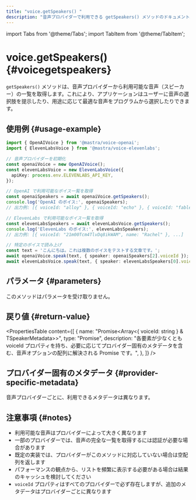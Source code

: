 ```yaml
---
title: "voice.getSpeakers() "
description: "音声プロバイダーで利用できる getSpeakers() メソッドのドキュメント。利用可能な音声オプションを取得します。"
---
```


import Tabs from '@theme/Tabs';
import TabItem from '@theme/TabItem';

# voice.getSpeakers() \{#voicegetspeakers\}

`getSpeakers()` メソッドは、音声プロバイダーから利用可能な音声（スピーカー）の一覧を取得します。これにより、アプリケーションはユーザーに音声の選択肢を提示したり、用途に応じて最適な音声をプログラムから選択したりできます。

## 使用例 \{#usage-example\}

```typescript
import { OpenAIVoice } from '@mastra/voice-openai';
import { ElevenLabsVoice } from '@mastra/voice-elevenlabs';

// 音声プロバイダーを初期化
const openaiVoice = new OpenAIVoice();
const elevenLabsVoice = new ElevenLabsVoice({
  apiKey: process.env.ELEVENLABS_API_KEY,
});

// OpenAI で利用可能なボイス一覧を取得
const openaiSpeakers = await openaiVoice.getSpeakers();
console.log('OpenAI のボイス:', openaiSpeakers);
// 出力例: [{ voiceId: "alloy" }, { voiceId: "echo" }, { voiceId: "fable" }, ...]

// ElevenLabs で利用可能なボイス一覧を取得
const elevenLabsSpeakers = await elevenLabsVoice.getSpeakers();
console.log('ElevenLabs のボイス:', elevenLabsSpeakers);
// 出力例: [{ voiceId: "21m00Tcm4TlvDq8ikWAM", name: "Rachel" }, ...]

// 特定のボイスで読み上げ
const text = 'こんにちは。これは複数のボイスをテストする文章です。';
await openaiVoice.speak(text, { speaker: openaiSpeakers[2].voiceId });
await elevenLabsVoice.speak(text, { speaker: elevenLabsSpeakers[0].voiceId });
```

## パラメータ \{#parameters\}

このメソッドはパラメータを受け取りません。

## 戻り値 \{#return-value\}

<PropertiesTable
  content={[
{
name: "Promise<Array<{ voiceId: string } & TSpeakerMetadata>>",
type: "Promise",
description:
"各要素が少なくとも voiceId プロパティを持ち、必要に応じてプロバイダー固有のメタデータを含む、音声オプションの配列に解決される Promise です。",
},
]}
/>

## プロバイダー固有のメタデータ \{#provider-specific-metadata\}

音声プロバイダーごとに、利用できるメタデータは異なります。

<Tabs>
  <TabItem value="OpenAI" label="OpenAI">
    <PropertiesTable
      content={[
{
  name: "voiceId",
  type: "string",
  description: "音声の一意の識別子（例：'alloy'、'echo'、'fable'、'onyx'、'nova'、'shimmer'）",
}
]}
    />
  </TabItem>

  <TabItem value="openai-realtime" label="OpenAI リアルタイム">
    <PropertiesTable
      content={[
{
  name: "voiceId",
  type: "string",
  description:
    "音声の固有識別子（例：「alloy」「echo」「fable」「onyx」「nova」「shimmer」）",
},
]}
    />
  </TabItem>

  <TabItem value="Deepgram" label="Deepgram">
    <PropertiesTable
      content={[
{
  name: "voiceId",
  type: "string",
  description: "音声の固有識別子",
},
{
  name: "language",
  type: "string",
  description: "voiceId に含まれる言語コード（例: 'en'）",
},
]}
    />
  </TabItem>

  <TabItem value="ElevenLabs" label="ElevenLabs">
    <PropertiesTable
      content={[
{
  name: "voiceId",
  type: "string",
  description: "音声の一意の識別子",
},
{
  name: "name",
  type: "string",
  description: "音声のわかりやすい名称",
},
{
  name: "category",
  type: "string",
  description: "音声のカテゴリ（例：「premade」「cloned」）",
},
]}
    />
  </TabItem>

  <TabItem value="Google" label="Google">
    <PropertiesTable
      content={[
{
  name: "voiceId",
  type: "string",
  description: "音声の一意の識別子",
},
{
  name: "languageCodes",
  type: "string[]",
  description:
    "音声が対応する言語コードの配列（例：['en-US']）",
},
]}
    />
  </TabItem>

  <TabItem value="Azure" label="Azure（アジュール）">
    <PropertiesTable
      content={[
{
  name: "voiceId",
  type: "string",
  description: "音声の一意な識別子",
},
{
  name: "language",
  type: "string",
  description: "voiceId から抽出された言語コード（例：'en'）",
},
{
  name: "region",
  type: "string",
  description: "voiceId から抽出された地域コード（例：'US'）",
},
]}
    />
  </TabItem>

  <TabItem value="murf" label="Murf">
    <PropertiesTable
      content={[
{
  name: "voiceId",
  type: "string",
  description: "音声の固有識別子",
},
{
  name: "name",
  type: "string",
  description: "音声名（voiceId と同じ）",
},
{
  name: "language",
  type: "string",
  description: "voice ID から抽出される言語コード（例: 'en'）",
},
{
  name: "gender",
  type: "string",
  description:
    "音声の性別（現行の実装では常に 'neutral'）",
},
]}
    />
  </TabItem>

  <TabItem value="playai" label="PlayAI">
    <PropertiesTable
      content={[
{
  name: "voiceId",
  type: "string",
  description:
    "音声の一意の識別子（manifest.json への S3 URL）",
},
{
  name: "name",
  type: "string",
  description:
    "音声の人間が読みやすい名前（例：'Angelo'、'Arsenio'）",
},
{
  name: "accent",
  type: "string",
  description:
    "音声のアクセント（例：'US'、'Irish'、'US African American'）",
},
{
  name: "gender",
  type: "string",
  description: "音声の性別（'M' または 'F'）",
},
{
  name: "age",
  type: "string",
  description: "音声の年齢区分（例：'Young'、'Middle'）",
},
{
  name: "style",
  type: "string",
  description: "音声の話し方（例：'Conversational'）",
},
]}
    />
  </TabItem>

  <TabItem value="Speechify" label="Speechify">
    <PropertiesTable
      content={[
{
  name: "voiceId",
  type: "string",
  description: "音声の一意の識別子",
},
{
  name: "name",
  type: "string",
  description: "音声の人間が判読可能な名前",
},
{
  name: "language",
  type: "string",
  description: "音声の言語コード（例: 'en-US'）",
},
]}
    />
  </TabItem>

  <TabItem value="sarvam" label="Sarvam">
    <PropertiesTable
      content={[
{
  name: "voiceId",
  type: "string",
  description: "音声の一意の識別子",
},
{
  name: "name",
  type: "string",
  description: "音声の人間にとって読みやすい名称",
},
{
  name: "language",
  type: "string",
  description: "音声の言語（例: 'english'、'hindi'）",
},
{
  name: "gender",
  type: "string",
  description: "音声の性別（'male' または 'female'）",
}
]}
    />
  </TabItem>
</Tabs>

## 注意事項 \{#notes\}

* 利用可能な音声はプロバイダーによって大きく異なります
* 一部のプロバイダーでは、音声の完全な一覧を取得するには認証が必要な場合があります
* 既定の実装では、プロバイダーがこのメソッドに対応していない場合は空配列を返します
* パフォーマンスの観点から、リストを頻繁に表示する必要がある場合は結果のキャッシュを検討してください
* `voiceId` プロパティはすべてのプロバイダーで必ず存在しますが、追加のメタデータはプロバイダーごとに異なります